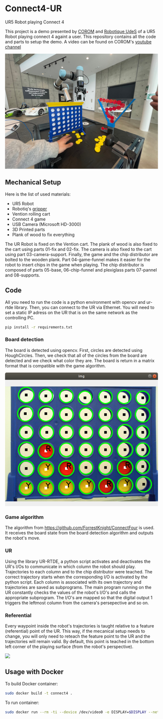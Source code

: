# Connect4-UR
UR5 Robot playing Connect 4

This project is a demo presented by [COROM](https://corom.ca/en/) and [Robotique UdeS](https://robotiqueudes.ca/) of a UR5 Robot playing connect 4 againt a user. This repository contains all the code and parts to setup the demo. A video can be found on COROM's [youtube channel](https://www.youtube.com/channel/UCWvofj-kaz6MWmn6LcGPxmg/videos)

![](imgs/photo.jpeg)

## Mechanical Setup
Here is the list of used materials:
- UR5 Robot
- Robotiq's [gripper](https://robotiq.com/fr/produits/main-adaptative-a-2-doigts-2f85-140)
- Vention rolling cart
- Connect 4 game
- USB Camera (Microsoft HD-3000)
- 3D Printed parts
- Plank of wood to fix everything  

The UR Robot is fixed on the Vention cart. The plank of wood is also fixed to the cart using parts 01-fix and 02-fix.
The camera is also fixed to the cart using part 03-camera-support.
Finally, the game and the chip distributor are bolted to the wooden plank. Part 04-game-funnel makes it easier for the robot to insert chips in the game when playing. The chip distributor is composed of parts 05-base, 06-chip-funnel and plexiglass parts 07-pannel and 08-supports.

## Code

All you need to run the code is a python environment with opencv and ur-rtde library. Then, you can connect to the UR via Ethernet. You will need to set a static IP adress on the UR that is on the same network as the controlling PC.

```bash
pip install -r requirements.txt
```

### Board detection
The board is detected using opencv. First, circles are detected using HoughCircles. Then, we check that all of the circles from the board are detected and we check what color they are. The board is return in a matrix format that is compatible with the game algorithm.

![](imgs/board.png)


### Game algorithm
The algorithm from https://github.com/ForrestKnight/ConnectFour is used. It receives the board state from the board detection algorithm and outputs the robot's move.

### UR
Using the library UR-RTDE, a python script activates and deactivates the UR's I/Os to communicate in which column the robot should play. Trajectories to each column and to the chip distributor were teached. The correct trajectory starts when the corresponding I/O is activated by the python script. Each column is associated with its own trajectory and trajectories are saved as subprograms. The main program running on the UR constantly checks the values of the robot's I/O's and calls the appropriate subprogram. The I/O's are mapped so that the digital output 1 triggers the leftmost column from the camera's persepective and so on. 

### Referential
Every waypoint inside the robot's trajectories is taught relative to a feature (referential) point of the UR. This way, if the mecanical setup needs to change, you will only need to reteach the feature point to the UR and the trajectories will remain valid. By default, this point is teached in the bottom left corner of the playing surface (from the robot's perspective).

![](imgs/referential_UR.jpg)

## Usage with Docker

To build Docker container:
```bash
sudo docker build -t connect4 .
```

To run container:
```bash
sudo docker run --rm -ti --device /dev/video0 -e DISPLAY=$DISPLAY --net=host --ipc=host -v /tmp/.X11-unix:/tmp/.X11-unix connect4
```


